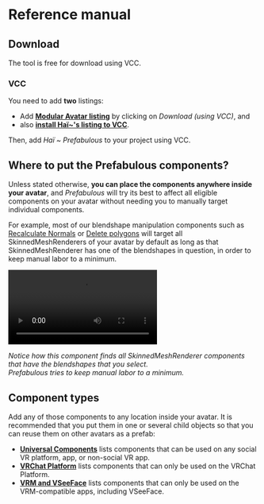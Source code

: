 ﻿---
sidebar_position: 1
---

# Reference manual

## Download

The tool is free for download using VCC.

### VCC

You need to add **two** listings:

- Add **[Modular Avatar listing](https://modular-avatar.nadena.dev/)** by clicking on *Download (using VCC)*, and
- also **[install Haï~'s listing to VCC](vcc://vpm/addRepo?url=https://hai-vr.github.io/vpm-listing/index.json)**.

Then, add *Haï ~ Prefabulous* to your project using VCC.

## Where to put the Prefabulous components?

Unless stated otherwise, **you can place the components anywhere inside your avatar**, and *Prefabulous* will try its best to affect all
eligible components on your avatar without needing you to manually target individual components.

For example, most of our blendshape manipulation components such as [Recalculate Normals](./universal/recalculate-normals)
or [Delete polygons](./universal/delete-polygons) will target all SkinnedMeshRenderers of your avatar by default as long as that
SkinnedMeshRenderer has one of the blendshapes in question, in order to keep manual labor to a minimum.

<video controls autostart="false">
    <source src={require('./img/uI4KB1Gj4Y.mp4').default}/>
</video>

*Notice how this component finds all SkinnedMeshRenderer components that have the blendshapes that you select.<br />Prefabulous tries to keep manual labor to a minimum.*

## Component types

Add any of those components to any location inside your avatar. It is recommended that you put them in one or several child objects
so that you can reuse them on other avatars as a prefab:

- **[Universal Components](./universal)** lists components that can be used on any social VR platform, app, or non-social VR app.
- **[VRChat Platform](./vrchat)** lists components that can only be used on the VRChat Platform.
- **[VRM and VSeeFace](./vrm)** lists components that can only be used on the VRM-compatible apps, including VSeeFace.
